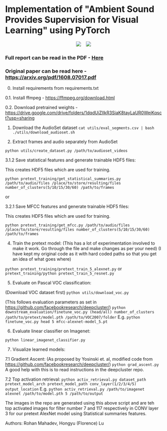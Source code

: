 # Implementation of "Ambient Sound Provides Supervision for Visual Learning" using PyTorch
<p style="text-align:center">
<img src="./vis/combined1.jpg">    &nbsp;&nbsp;
<img src="./vis/combined3.jpg">
</p>

### Full report can be read in the PDF - <a href="./report/Improving_Visual_Recognition_using_Ambient_Sound_for_Supervision.pdf">Here</a>

### Original paper can be read here - https://arxiv.org/pdf/1608.07017.pdf

0. Install requirements from requirements.txt

0.1. Install ffmpeg - https://ffmpeg.org/download.html

0.2. Download pretrained weights - https://drive.google.com/drive/folders/1dqdUiZIlkR3SiaK8tayLaUR0WejKqsct?usp=sharing

1. Download the AudioSet dataset
`cat utils/eval_segments.csv | bash ./utils/download_audioset.sh`

2. Extract frames and audio separately from AudioSet

`python utils/create_dataset.py /path/to/audioset_videos`

3.1.2 Save statistical features and generate trainable HDF5 files:

This creates HDF5 files which are used for training.

`python pretext_training/get_statistical_summaries.py /path/to/audio/files /place/to/store/resulting/files number_of_clusters(5/10/15/30/60) /path/to/frames`

or

3.2.1 Save MFCC features and generate trainable HDF5 files:

This creates HDF5 files which are used for training.

`python pretext_training/get_mfcc.py /path/to/audio/files /place/to/store/resulting/files number_of_clusters(5/10/15/30/60) /path/to/frames`  

4. Train the pretext model:
(This has a lot of experimentation involved to make it work. Go through the file and make changes as per your need)
(I have kept my original code as it with hard coded paths so that you get an idea of what goes where)

`python pretext_training/pretext_train_5_alexnet.py` or `pretext_training/python pretext_train_5_resnet.py`

5. Evaluate on Pascal VOC classification:

(Download VOC dataset first)
`python utils/download_voc.py`

(This follows evaluation parameters as set in  https://github.com/facebookresearch/deepcluster/)
`python downstream_evaluation/finetune_voc.py (head/all) number_of_clusters /path/to/pretext/model.pth /path/to/VOC2007/folder` 
E.g. `python finetune_voc.py head 5 mfcc-alexnet-model_5.pt `

6. Evaluate linear classifier on Imagenet:

`python linear_imagenet_classifier.py`
 
7. Visualize learned models:

7.1 Gradient Ascent:
(As proposed by Yosinski et. al, modified code from https://github.com/facebookresearch/deepcluster/)
`python grad_ascent.py` 
A good help with this is to read instructions in the deepcluster repo.


7.2 Top activation retrieval:
`python activ_retrieval.py dataset_path pretext_model_arch pretext_model_path conv_layer(1/2/3/4/5) output_location`
E.g. `python activ_retrieval.py /path/to/imagenet alexnet /path/to/model.pth 5 /path/to/output`

The images in the repo are generated using this above script and are teh top activated images for filter number 7 and 117 respectively in CONV layer 3 for our pretext AlexNet model using Statistical summaries features. 

Authors: Rohan Mahadev, Hongyu (Florence) Lu
